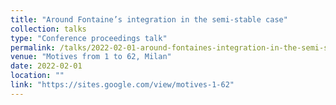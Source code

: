```yaml
---
title: "Around Fontaine’s integration in the semi-stable case"
collection: talks
type: "Conference proceedings talk"
permalink: /talks/2022-02-01-around-fontaines-integration-in-the-semi-stable-case
venue: "Motives from 1 to 62, Milan"
date: 2022-02-01
location: ""
link: "https://sites.google.com/view/motives-1-62"
---
```

